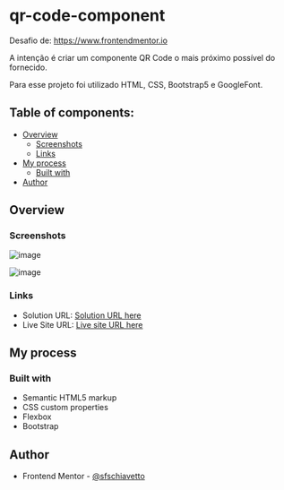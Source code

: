 # qr-code-component

Desafio de: https://www.frontendmentor.io

A intenção é criar um componente QR Code o mais próximo possível do fornecido.

Para esse projeto foi utilizado HTML, CSS, Bootstrap5 e GoogleFont.

## Table of components: 

- [Overview](#overview)
  - [Screenshots](#screenshots)
  - [Links](#links)
- [My process](#my-process)
  - [Built with](built-with)
- [Author](author)
 

## Overview

### Screenshots
  ![image](https://github.com/user-attachments/assets/3cdb984b-5061-4fdd-93d8-ee02fc45a51a)

  ![image](https://github.com/user-attachments/assets/a45b0d55-ed1e-4ca5-81ed-eadc7632d55c)

### Links

- Solution URL: [Solution URL here](https://www.frontendmentor.io/solutions/responsive-landing-page-rnnVlbCK1I)
- Live Site URL: [Live site URL here](https://sfschiavetto.github.io/qr-code-component/)

## My process

### Built with

- Semantic HTML5 markup
- CSS custom properties
- Flexbox
- Bootstrap

## Author

- Frontend Mentor - [@sfschiavetto](https://www.frontendmentor.io/profile/sfschiavetto)






